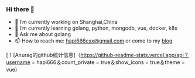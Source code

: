 ### Hi there 👋

- 🔭 I’m currently working on Shanghai,China
- 🌱 I’m currently learning golang, python, mongodb, vue, docker, k8s
- 💬 Ask me about golang
- 📫 How to reach me: hapi666cxx@gmail.com or come to my [blog](https://hapi666.github.io)

[！[Anurag的github统计信息]（https://github-readme-stats.vercel.app/api？username = hapi666＆count_private = true＆show_icons = true＆theme = vue）

